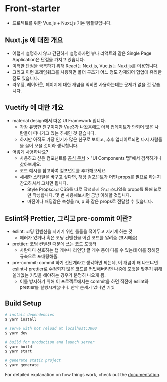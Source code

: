 # Front-starter

- 프로젝트를 위한 Vue.js + Nuxt.js 기본 템플릿입니다.

## Nuxt.js 에 대한 개요

- 어렵게 설명하지 않고 간단하게 설명하자면 뷰나 리액트와 같은 Single Page Application은 단점을 가지고 있습니다.
- 이러한 단점을 극복하기 위해 React는 Next.js, Vue.js는 Nuxt.js를 이용합니다.
- 그리고 이런 프레임워크를 사용하면 폴더 구조가 어느 정도 강제되어 협업에 유리한 점도 있습니다.
- 라우팅, 레이아웃, 페이지에 대한 개념을 익히면 사용하는데는 문제가 없을 것 같습니다.

## Vuetify 에 대한 개요

- material design에서 따온 UI Framework 입니다.
  - 가장 유명한 친구이지만 Vue3가 나왔음에도 아직 업데이트가 안되어 많은 사람들이 떠나가고 있는 추세인 것 같습니다.
  - 하지만 아직도 가장 인기가 많은 친구로 보이고, 추후 업데이트되면 다시 사람들을 끌어 모을 것이라 생각합니다.
- 어떻게 사용하나요?
  - 사용하고 싶은 컴포넌트를 [공식 문서](https://vuetifyjs.com/en/) > "UI Components 탭"에서 검색하거나 찾아보세요.
  - 코드 예시를 참고하여 컴포넌트를 추가해보세요.
  - 세세한 스타일을 바꾸고 싶다면, 해당 컴포넌트가 어떤 props를 필요로 하는지 참고하셔서 고치면 됩니다.
    - Style Props라고 CSS를 따로 작성하지 않고 스타일을 props를 통해 js로만 작성합니다. 몇 번 사용해보시면 금방 이해할 것입니다.
    - 마진이나 패딩같은 속성을 m, p 와 같은 props로 전달할 수 있습니다.

## Eslint와 Prettier, 그리고 pre-commit 이란?

- eslint: 코딩 컨벤션을 지키기 위한 룰들을 적어두고 지키게 하는 것
  - 에러가 있거나 혹은 코딩 컨벤션을 어긴 코드를 알려줌 (표시해줌)
- prettier: 코딩 컨벤션 때문에 쓰는 코드 포맷터
  - 사람마다 선호하는 탭 개수나 라인당 글 개수 등이 다를 수 있는데 이를 정해진 규측으로 포매팅해줌.
- pre-commit: commit 하기 전단계라고 생각하면 되는데, 이 개념이 왜 나오냐면 eslint나 prettier로 수정되지 않은 코드를 커밋해버리면 나중에 포맷을 맞추기 위해 쓸데없는 커밋을 해야하는 경우가 분명히 나오게 됨.
  - 이를 방지하기 위해 이 프로젝트에서는 commit을 하면 직전에 eslint와 prettier를 실행시켜줍니다. 만약 문제가 있다면 커밋

## Build Setup

```bash
# install dependencies
$ yarn install

# serve with hot reload at localhost:3000
$ yarn dev

# build for production and launch server
$ yarn build
$ yarn start

# generate static project
$ yarn generate
```

For detailed explanation on how things work, check out the [documentation](https://nuxtjs.org).
